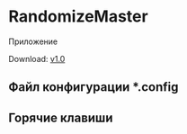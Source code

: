 # RandomizeMaster
Приложение 

Download:
[v1.0](https://github.com/demedyuk/randomizeMaster/raw/master/builds/randomizeMaster_v1.0.exe)

## Файл конфигурации *.config

## Горячие клавиши

